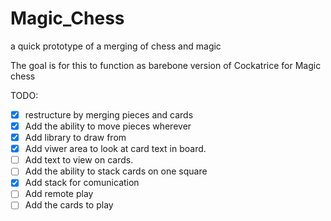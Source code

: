 # Magic_Chess
a quick prototype of a merging of chess and magic

The goal is for this to function as barebone version of Cockatrice for Magic chess

TODO:
  - [x] restructure by merging pieces and cards
  - [x] Add the ability to move pieces wherever
  - [x] Add library to draw from
  - [x] Add viwer area to look at card text in board.
  - [ ] Add text to view on cards.
  - [ ] Add the ability to stack cards on one square
  - [X] Add stack for comunication
  - [ ] Add remote play
  - [ ] Add the cards to play
